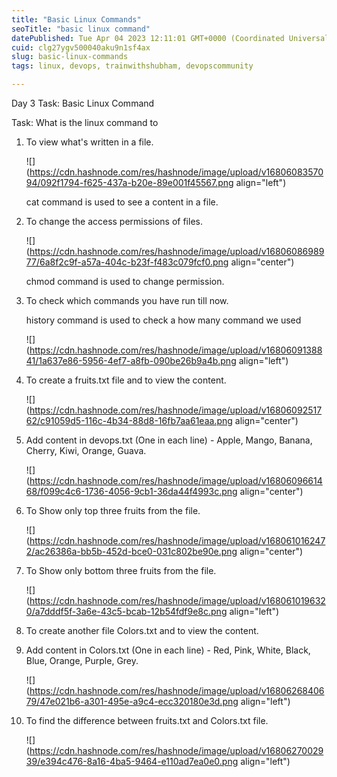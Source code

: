 ```yaml
---
title: "Basic Linux Commands"
seoTitle: "basic linux command"
datePublished: Tue Apr 04 2023 12:11:01 GMT+0000 (Coordinated Universal Time)
cuid: clg27ygv500040aku9n1sf4ax
slug: basic-linux-commands
tags: linux, devops, trainwithshubham, devopscommunity

---
```


Day 3 Task: Basic Linux Command

Task: What is the linux command to

1. To view what's written in a file.
    
    ![](https://cdn.hashnode.com/res/hashnode/image/upload/v1680608357094/092f1794-f625-437a-b20e-89e001f45567.png align="left")
    
    cat command is used to see a content in a file.
    
2. To change the access permissions of files.
    
    ![](https://cdn.hashnode.com/res/hashnode/image/upload/v1680608698977/6a8f2c9f-a57a-404c-b23f-f483c079fcf0.png align="center")
    
    chmod command is used to change permission.
    
3. To check which commands you have run till now.
    
    history command is used to check a how many command we used
    
    ![](https://cdn.hashnode.com/res/hashnode/image/upload/v1680609138841/1a637e86-5956-4ef7-a8fb-090be26b9a4b.png align="left")
    
4. To create a fruits.txt file and to view the content.
    
    ![](https://cdn.hashnode.com/res/hashnode/image/upload/v1680609251762/c91059d5-116c-4b34-88d8-16fb7aa61eaa.png align="center")
    
5. Add content in devops.txt (One in each line) - Apple, Mango, Banana, Cherry, Kiwi, Orange, Guava.
    
    ![](https://cdn.hashnode.com/res/hashnode/image/upload/v1680609661468/f099c4c6-1736-4056-9cb1-36da44f4993c.png align="center")
    
6. To Show only top three fruits from the file.
    
    ![](https://cdn.hashnode.com/res/hashnode/image/upload/v1680610162472/ac26386a-bb5b-452d-bce0-031c802be90e.png align="center")
    
7. To Show only bottom three fruits from the file.
    
    ![](https://cdn.hashnode.com/res/hashnode/image/upload/v1680610196320/a7dddf5f-3a6e-43c5-bcab-12b54fdf9e8c.png align="left")
    
8. To create another file Colors.txt and to view the content.
    
9. Add content in Colors.txt (One in each line) - Red, Pink, White, Black, Blue, Orange, Purple, Grey.
    
    ![](https://cdn.hashnode.com/res/hashnode/image/upload/v1680626840679/47e021b6-a301-495e-a9c4-ecc320180e3d.png align="left")
    
10. To find the difference between fruits.txt and Colors.txt file.
    
    ![](https://cdn.hashnode.com/res/hashnode/image/upload/v1680627002939/e394c476-8a16-4ba5-9464-e110ad7ea0e0.png align="left")